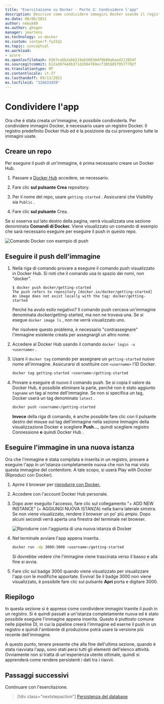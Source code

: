 ```yaml
---
title: "Esercitazione su Docker - Parte 2: Condividere l'app"
description: Descrive come condividere immagini Docker usando il registro Docker Hub dati.
ms.date: 08/06/2021
author: nebuk89
ms.author: ghogen
manager: jmartens
ms.technology: vs-docker
ms.custom: contperf-fy22q1
ms.topic: conceptual
ms.workload:
- azure
ms.openlocfilehash: 0367ca6b2ab6219ab50030df0b80a6aed213854f
ms.sourcegitcommit: b12a38744db371d2894769ecf305585f9577792f
ms.translationtype: MT
ms.contentlocale: it-IT
ms.lasthandoff: 09/13/2021
ms.locfileid: "126633459"
---
```

# <a name="share-your-app"></a>Condividere l'app

Ora che è stata creata un'immagine, è possibile condividerla. Per condividere immagini Docker, è necessario usare un registro Docker. Il registro predefinito Docker Hub ed è la posizione da cui provengono tutte le immagini usate.

## <a name="create-a-repo"></a>Creare un repo

Per eseguire il push di un'immagine, è prima necessario creare un Docker Hub.

1. Passare a [Docker Hub](https://hub.docker.com/signup/msftedge?utm_source=msftedge) accedere, se necessario.

1. Fare clic **sul pulsante Crea** repository.

1. Per il nome del repo, usare `getting-started` . Assicurarsi che Visibility sia `Public` .

1. Fare clic **sul pulsante** Crea.

Se si osserva sul lato destro della pagina, verrà visualizzata una sezione denominata **Comandi di Docker.** Viene visualizzato un comando di esempio che sarà necessario eseguire per eseguire il push in questo repo.

![Comando Docker con esempio di push](media/push-command.png)

## <a name="push-the-image"></a>Eseguire il push dell'immagine

1. Nella riga di comando provare a eseguire il comando push visualizzato in Docker Hub. Si noti che il comando usa lo spazio dei nomi, non "docker".

    ```plaintext
    $ docker push docker/getting-started
    The push refers to repository [docker.io/docker/getting-started]
    An image does not exist locally with the tag: docker/getting-started
    ```

    Perché ha avuto esito negativo? Il comando push cercava un'immagine denominata docker/getting-started, ma non ne trovava una. Se si esegue `docker image ls` , non ne verrà visualizzato uno.

    Per risolvere questo problema, è necessario "contrassegnare" l'immagine esistente creata per assegnargli un altro nome.

1. Accedere al Docker Hub usando il comando `docker login -u <username>` .

1. Usare il `docker tag` comando per assegnare un `getting-started` nuovo nome all'immagine. Assicurarsi di sostituire con `<username>` l'ID Docker.

    ```bash
    docker tag getting-started <username>/getting-started
    ```

1. Provare a eseguire di nuovo il comando push. Se si copia il valore da Docker Hub, è possibile eliminare la parte, perché non è stato aggiunto `tagname` un tag al nome dell'immagine. Se non si specifica un tag, Docker userà un tag denominato `latest` .

    ```bash
    docker push <username>/getting-started
    ```

    **Invece** della riga di comando, è anche possibile fare  clic con il pulsante destro del mouse sul tag dell'immagine nella sezione Immagini della visualizzazione Docker e scegliere **Push...**, quindi scegliere registro Connessione **e** quindi Docker Hub .

## <a name="run-the-image-on-a-new-instance"></a>Eseguire l'immagine in una nuova istanza

Ora che l'immagine è stata compilata e inserita in un registro, provare a eseguire l'app in un'istanza completamente nuova che non ha mai visto questa immagine del contenitore. A tale scopo, si userà Play with Docker (Riproduci con Docker).

1. Aprire il browser per [riprodurre con Docker.](http://play-with-docker.com)

1. Accedere con l'account Docker Hub personale.

1. Dopo aver eseguito l'accesso, fare clic sul collegamento "+ ADD NEW INSTANCE" (+ AGGIUNGI NUOVA ISTANZA) nella barra laterale sinistra. Se non viene visualizzato, rendere il browser un po' più ampio. Dopo alcuni secondi verrà aperta una finestra del terminale nel browser.

    ![Riprodurre con l'aggiunta di una nuova istanza di Docker](media/pwd-add-new-instance.png)

1. Nel terminale avviare l'app appena inserita.

    ```bash
    docker run -dp 3000:3000 <username>/getting-started
    ```

    Si dovrebbe vedere che l'immagine viene trascinata verso il basso e alla fine si avvia.

1. Fare clic sul badge 3000 quando viene visualizzato per visualizzare l'app con le modifiche apportate. Evviva! Se il badge 3000 non viene visualizzato, è possibile fare clic sul pulsante **Apri** porta e digitare 3000.

## <a name="recap"></a>Riepilogo

In questa sezione si è appreso come condividere immagini tramite il push in un registro. Si è quindi passati a un'istanza completamente nuova ed è stato possibile eseguire l'immagine appena inserita. Questo è piuttosto comune nelle pipeline DI, in cui la pipeline creerà l'immagine ed eserne il push in un registro e quindi l'ambiente di produzione potrà usare la versione più recente dell'immagine.

A questo punto, tenere presente che alla fine dell'ultima sezione, quando è stata riavviata l'app, sono stati persi tutti gli elementi dell'elenco attività. Ovviamente non si tratta di un'esperienza utente ottimale, quindi si apprenderà come rendere persistenti i dati tra i riavvii.

## <a name="next-steps"></a>Passaggi successivi

Continuare con l'esercitazione.

> [!div class="nextstepaction"]
> [Persistenza del database](persist-your-data.md)
